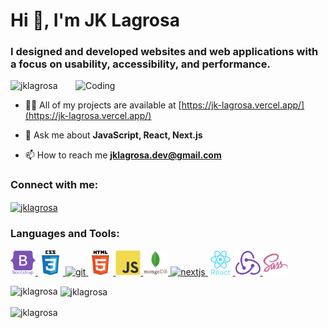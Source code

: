<h1 align="left">Hi 👋, I'm JK Lagrosa</h1>
<h3 align="left">I designed and developed websites and web applications with a focus on usability, accessibility, and performance.</h3>

<img align="right" alt="Coding" width="400" src="https://media4.giphy.com/media/qgQUggAC3Pfv687qPC/giphy.gif?cid=ecf05e47okvfvdjmhlvw2d8pm1a3u7khepz0fjdymhpm7rqd&rid=giphy.gif&ct=g">

<p align="left"> <img src="https://komarev.com/ghpvc/?username=jklagrosa&label=Profile%20views&color=0e75b6&style=flat" alt="jklagrosa" /> </p>

- 👨‍💻 All of my projects are available at [https://jk-lagrosa.vercel.app/](https://jk-lagrosa.vercel.app/)

- 💬 Ask me about **JavaScript, React, Next.js**

- 📫 How to reach me **jklagrosa.dev@gmail.com**

<h3 align="left">Connect with me:</h3>
<p align="left">
<a href="https://linkedin.com/in/jklagrosa" target="blank"><img align="center" src="https://raw.githubusercontent.com/rahuldkjain/github-profile-readme-generator/master/src/images/icons/Social/linked-in-alt.svg" alt="jklagrosa" height="30" width="40" /></a>
</p>

<h3 align="left">Languages and Tools:</h3>
<p align="left"> <a href="https://getbootstrap.com" target="_blank" rel="noreferrer"> <img src="https://raw.githubusercontent.com/devicons/devicon/master/icons/bootstrap/bootstrap-plain-wordmark.svg" alt="bootstrap" width="40" height="40"/> </a> <a href="https://www.w3schools.com/css/" target="_blank" rel="noreferrer"> <img src="https://raw.githubusercontent.com/devicons/devicon/master/icons/css3/css3-original-wordmark.svg" alt="css3" width="40" height="40"/> </a> <a href="https://git-scm.com/" target="_blank" rel="noreferrer"> <img src="https://www.vectorlogo.zone/logos/git-scm/git-scm-icon.svg" alt="git" width="40" height="40"/> </a> <a href="https://www.w3.org/html/" target="_blank" rel="noreferrer"> <img src="https://raw.githubusercontent.com/devicons/devicon/master/icons/html5/html5-original-wordmark.svg" alt="html5" width="40" height="40"/> </a> <a href="https://developer.mozilla.org/en-US/docs/Web/JavaScript" target="_blank" rel="noreferrer"> <img src="https://raw.githubusercontent.com/devicons/devicon/master/icons/javascript/javascript-original.svg" alt="javascript" width="40" height="40"/> </a> <a href="https://www.mongodb.com/" target="_blank" rel="noreferrer"> <img src="https://raw.githubusercontent.com/devicons/devicon/master/icons/mongodb/mongodb-original-wordmark.svg" alt="mongodb" width="40" height="40"/> </a> <a href="https://nextjs.org/" target="_blank" rel="noreferrer"> <img src="https://cdn.worldvectorlogo.com/logos/nextjs-2.svg" alt="nextjs" width="40" height="40"/> </a> <a href="https://reactjs.org/" target="_blank" rel="noreferrer"> <img src="https://raw.githubusercontent.com/devicons/devicon/master/icons/react/react-original-wordmark.svg" alt="react" width="40" height="40"/> </a> <a href="https://redux.js.org" target="_blank" rel="noreferrer"> <img src="https://raw.githubusercontent.com/devicons/devicon/master/icons/redux/redux-original.svg" alt="redux" width="40" height="40"/> </a> <a href="https://sass-lang.com" target="_blank" rel="noreferrer"> <img src="https://raw.githubusercontent.com/devicons/devicon/master/icons/sass/sass-original.svg" alt="sass" width="40" height="40"/> </a> </p>

<p><img align="left" src="https://github-readme-stats.vercel.app/api/top-langs?username=jklagrosa&show_icons=true&locale=en&layout=compact" alt="jklagrosa" /></p>

<p>&nbsp;<img align="center" src="https://github-readme-stats.vercel.app/api?username=jklagrosa&show_icons=true&locale=en" alt="jklagrosa" /></p>

<p><img align="center" src="https://github-readme-streak-stats.herokuapp.com/?user=jklagrosa&" alt="jklagrosa" /></p>
